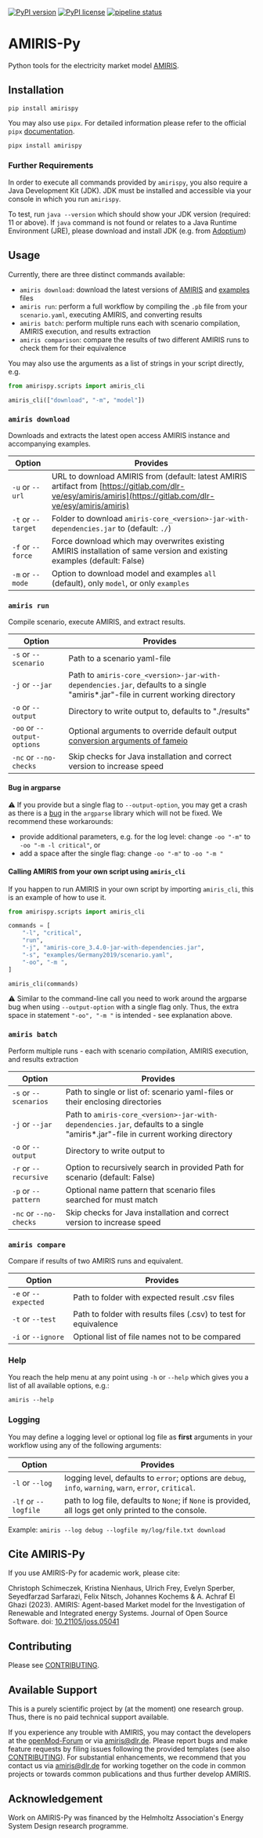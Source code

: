 <!-- SPDX-FileCopyrightText: 2024 German Aerospace Center <amiris@dlr.de>

SPDX-License-Identifier: Apache-2.0 -->

[![PyPI version](https://badge.fury.io/py/amirispy.svg)](https://badge.fury.io/py/amirispy)
[![PyPI license](https://img.shields.io/pypi/l/amirispy.svg)](https://badge.fury.io/py/amirispy)
[![pipeline status](https://gitlab.com/dlr-ve/esy/amiris/amiris-py/badges/main/pipeline.svg)](https://gitlab.com/dlr-ve/esy/amiris/amiris-py/commits/main)

# AMIRIS-Py

Python tools for the electricity market model [AMIRIS](https://dlr-ve.gitlab.io/esy/amiris/home/).

## Installation

    pip install amirispy

You may also use `pipx`. For detailed information please refer to the
official `pipx` [documentation](https://github.com/pypa/pipx).

    pipx install amirispy

### Further Requirements

In order to execute all commands provided by `amirispy`, you also require a Java Development Kit (JDK).
JDK must be installed and accessible via your console in which you run `amirispy`.

To test, run `java --version` which should show your JDK version (required: 11 or above).
If `java` command is not found or relates to a Java Runtime Environment (JRE), please download and install JDK (e.g.
from [Adoptium](https://adoptium.net/de/temurin/releases/?version=17))

## Usage

Currently, there are three distinct commands available:

- `amiris download`: download the latest versions of [AMIRIS](https://gitlab.com/dlr-ve/esy/amiris/amiris) and [examples](https://gitlab.com/dlr-ve/esy/amiris/examples) files
- `amiris run`: perform a full workflow by compiling the `.pb` file from your `scenario.yaml`, executing AMIRIS, and converting results
- `amiris batch`: perform multiple runs each with scenario compilation, AMIRIS execution, and results extraction
- `amiris comparison`: compare the results of two different AMIRIS runs to check them for their equivalence

You may also use the arguments as a list of strings in your script directly, e.g.

```python
from amirispy.scripts import amiris_cli

amiris_cli(["download", "-m", "model"])
```

### `amiris download`

Downloads and extracts the latest open access AMIRIS instance and accompanying examples.

| Option             | Provides                                                                                                                                                     |
|--------------------|--------------------------------------------------------------------------------------------------------------------------------------------------------------|
| `-u` or `--url`    | URL to download AMIRIS from (default: latest AMIRIS artifact from [https://gitlab.com/dlr-ve/esy/amiris/amiris](https://gitlab.com/dlr-ve/esy/amiris/amiris) |
| `-t` or `--target` | Folder to download `amiris-core_<version>-jar-with-dependencies.jar` to (default: `./`)                                                                      |
| `-f` or `--force`  | Force download which may overwrites existing AMIRIS installation of same version and existing examples (default: False)                                      |
| `-m` or `--mode`   | Option to download model and examples `all` (default), only `model`, or only `examples`                                                                      |

### `amiris run`

Compile scenario, execute AMIRIS, and extract results.

| Option                      | Provides                                                                                                                                                          |
|-----------------------------|-------------------------------------------------------------------------------------------------------------------------------------------------------------------|
| `-s` or `--scenario`        | Path to a scenario yaml-file                                                                                                                                      |
| `-j` or `--jar`             | Path to `amiris-core_<version>-jar-with-dependencies.jar`, defaults to a single "amiris*.jar"-file in current working directory                                   |
| `-o` or `--output`          | Directory to write output to, defaults to "./results"                                                                                                             |
| `-oo` or `--output-options` | Optional arguments to override default output [conversion arguments of fameio](https://gitlab.com/fame-framework/fame-io/-/blob/main/README.md#read-fame-results) |
| `-nc` or `--no-checks`      | Skip checks for Java installation and correct version to increase speed                                                                                           |

#### Bug in argparse

:warning: If you provide but a single flag to `--output-option`, you may get a crash as there is a [bug](https://bugs.python.org/issue9334) in the `argparse` library which will not be fixed.
We recommend these workarounds:

* provide additional parameters, e.g. for the log level: change `-oo "-m"` to `-oo "-m -l critical"`, or
* add a space after the single flag: change `-oo "-m"` to `-oo "-m "`

#### Calling AMIRIS from your own script using `amiris_cli`

If you happen to run AMIRIS in your own script by importing `amiris_cli`, this is an example of how to use it.

```python
from amirispy.scripts import amiris_cli

commands = [
    "-l", "critical",
    "run",
    "-j", "amiris-core_3.4.0-jar-with-dependencies.jar",
    "-s", "examples/Germany2019/scenario.yaml",
    "-oo", "-m ",
]

amiris_cli(commands)
```

:warning: Similar to the command-line call you need to work around the argparse bug when using `--output-option` with a single flag only.
Thus, the extra space in statement `"-oo", "-m "` is intended - see explanation above.

### `amiris batch`

Perform multiple runs - each with scenario compilation, AMIRIS execution, and results extraction

| Option                 | Provides                                                                                                                        |
|------------------------|---------------------------------------------------------------------------------------------------------------------------------|
| `-s` or `--scenarios`  | Path to single or list of: scenario yaml-files or their enclosing directories                                                   |
| `-j` or `--jar`        | Path to `amiris-core_<version>-jar-with-dependencies.jar`, defaults to a single "amiris*.jar"-file in current working directory |
| `-o` or `--output`     | Directory to write output to                                                                                                    |
| `-r` or `--recursive`  | Option to recursively search in provided Path for scenario (default: False)                                                     |
| `-p` or `--pattern`    | Optional name pattern that scenario files searched for must match                                                               |
| `-nc` or `--no-checks` | Skip checks for Java installation and correct version to increase speed                                                         |

### `amiris compare`

Compare if results of two AMIRIS runs and equivalent.

| Option               | Provides                                                           |
|----------------------|--------------------------------------------------------------------|
| `-e` or `--expected` | Path to folder with expected result .csv files                     |
| `-t` or `--test`     | Path to folder with results files (.csv) to test  for equivalence  |
| `-i` or `--ignore`   | Optional list of file names not to be compared                     |

### Help

You reach the help menu at any point using `-h` or `--help` which gives you a list of all available options, e.g.:

`amiris --help`

### Logging

You may define a logging level or optional log file as **first** arguments in your workflow using any of the following
arguments:

| Option               | Provides                                                                                                 |
|----------------------|----------------------------------------------------------------------------------------------------------|
| `-l` or `--log`      | logging level, defaults to `error`; options are `debug`, `info`, `warning`, `warn`, `error`, `critical`. |
| `-lf` or `--logfile` | path to log file, defaults to `None`; if `None` is provided, all logs get only printed to the console.   |

Example: `amiris --log debug --logfile my/log/file.txt download`

## Cite AMIRIS-Py

If you use AMIRIS-Py for academic work, please cite:

Christoph Schimeczek, Kristina Nienhaus, Ulrich Frey, Evelyn Sperber, Seyedfarzad Sarfarazi, Felix Nitsch, Johannes
Kochems & A. Achraf El Ghazi (2023). AMIRIS: Agent-based Market model for the Investigation of Renewable and Integrated
energy Systems. Journal of Open Source Software. doi: [10.21105/joss.05041](https://doi.org/10.21105/joss.05041)

## Contributing

Please see [CONTRIBUTING](CONTRIBUTING.md).

## Available Support

This is a purely scientific project by (at the moment) one research group.
Thus, there is no paid technical support available.

If you experience any trouble with AMIRIS, you may contact the developers at
the [openMod-Forum](https://forum.openmod.org/tag/amiris) or via [amiris@dlr.de](mailto:amiris@dlr.de).
Please report bugs and make feature requests by filing issues following the provided templates (see
also [CONTRIBUTING](CONTRIBUTING.md)).
For substantial enhancements, we recommend that you contact us via [amiris@dlr.de](mailto:amiris@dlr.de) for working
together on the code in common projects or towards common publications and thus further develop AMIRIS.

## Acknowledgement

Work on AMIRIS-Py was financed by the Helmholtz Association's Energy System Design research programme.

